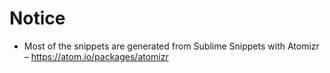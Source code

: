 # Notice

- Most of the snippets are generated from Sublime Snippets with Atomizr – https://atom.io/packages/atomizr
